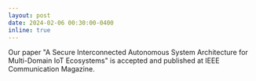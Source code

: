 ```yaml
---
layout: post
date: 2024-02-06 00:30:00-0400
inline: true
---
```

Our paper "A Secure Interconnected Autonomous System Architecture for Multi-Domain IoT Ecosystems" is accepted and published at IEEE Communication Magazine. 
